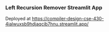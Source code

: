 ### Left Recursion Remover Streamlit App

Deployed at https://compiler-design-cse-430-4ialwuxsb9hdjaqcib7hnu.streamlit.app/